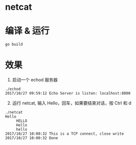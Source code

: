 # netcat

# 编译 & 运行

```shell
go build
```

# 效果

1. 启动一个 echod 服务器

```shell
./echod
2017/10/27 09:59:12 Echo Server is listen: localhost:8000
```

2. 运行 netcat, 输入 Hello，回车，如果要结束对话，按 Ctrl 和 d

```shell
./netcat
Hello
	 HELLO
	 Hello
	 hello
2017/10/27 10:00:32 This is a TCP connect, close write
2017/10/27 10:00:32 Done
```


